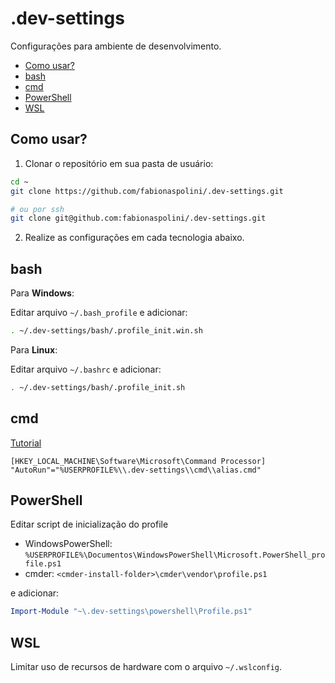 # .dev-settings

Configurações para ambiente de desenvolvimento.

- [Como usar?](#como-usar)
- [bash](#bash)
- [cmd](#cmd)
- [PowerShell](#powershell)
- [WSL](#wsl)

## Como usar?

1. Clonar o repositório em sua pasta de usuário:

```bash
cd ~
git clone https://github.com/fabionaspolini/.dev-settings.git

# ou por ssh
git clone git@github.com:fabionaspolini/.dev-settings.git
```

2. Realize as configurações em cada tecnologia abaixo.

## bash

Para **Windows**:

Editar arquivo `~/.bash_profile` e adicionar:

```bash
. ~/.dev-settings/bash/.profile_init.win.sh
```

Para **Linux**:

Editar arquivo `~/.bashrc` e adicionar:

```bash
. ~/.dev-settings/bash/.profile_init.sh
```

## cmd

[Tutorial](https://stackoverflow.com/questions/20530996/aliases-in-windows-command-prompt)

```reg
[HKEY_LOCAL_MACHINE\Software\Microsoft\Command Processor]
"AutoRun"="%USERPROFILE%\\.dev-settings\\cmd\\alias.cmd"
```

## PowerShell

Editar script de inicialização do profile

- WindowsPowerShell: `%USERPROFILE%\Documentos\WindowsPowerShell\Microsoft.PowerShell_profile.ps1`
- cmder: `<cmder-install-folder>\cmder\vendor\profile.ps1`

e adicionar:

```powershell
Import-Module "~\.dev-settings\powershell\Profile.ps1"
```

## WSL

Limitar uso de recursos de hardware com o arquivo `~/.wslconfig`.